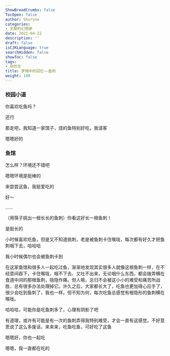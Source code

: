 ```yaml
---
ShowBreadCrumbs: false
TocOpen: false
author: Shuryne
categories:
- 无聊的幻想家
date: 2021-04-22
description: ''
draft: false
isCJKLanguage: true
searchHidden: false
showToc: false
tags:
- 杂的文
title: 梦境中的回忆——鱼刺
weight: 100
---
```


### 校园小道

你喜欢吃鱼吗？

还行

那走吧，我知道一家馆子，烧的鱼特别好吃，我请客

嗯嗯好的



### 鱼馆

怎么样？环境还不错吧

嗯嗯环境是挺棒的

来尝尝这鱼，我挺爱吃的

好～

……

（用筷子挑出一根长长的鱼刺）你看这好长一根鱼刺！

是挺长的

小时候喜欢吃鱼，但是又不知道挑刺，老是被鱼刺卡住喉咙，每次都有好久才把鱼刺咽下去，哈哈哈

我小时候偶尔也会被鱼刺卡到

在这家鱼馆和很多人一起吃过鱼，渐渐地发现其实很多人就像这根鱼刺一样，在不经意间吞下，卡住喉咙，咽不下去、又吐不出来，无论咽什么东西，都会拨弄横在食道中间的那根鱼刺，隐隐作痛。但人嘛，总归不会被这小小的难受和痛苦所战胜，总有很多办法处理掉它。许久之后，大家都长大了，吃鱼也更加得心应手了，很少会吃到鱼刺了，我也一样。但不知为何，每次吃鱼总感觉有根隐形的鱼刺横在喉咙。

哈哈哈，可能你是吃鱼刺多了，心理有阴影了吧

有道理，或许有可能是有一次的鱼刺弄得我特别难受，才会一直有这感觉。不好意思说了这么多废话，来来来，吃鱼吃鱼，可好吃了这鱼

嗯嗯好，你也一起吃

嗯嗯，我一直都在吃的